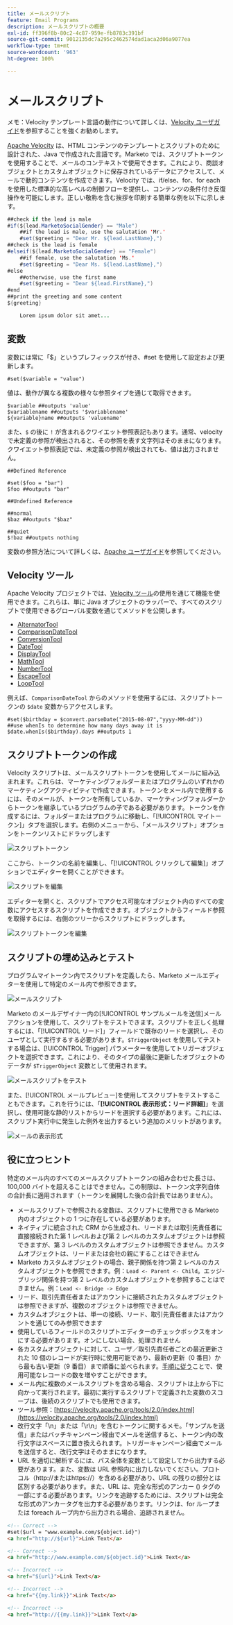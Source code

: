 ```yaml
---
title: メールスクリプト
feature: Email Programs
description: メールスクリプトの概要
exl-id: ff396f8b-80c2-4c87-959e-fb8783c391bf
source-git-commit: 9012135dc7a295c2462574dad1aca2d06a9077ea
workflow-type: tm+mt
source-wordcount: '963'
ht-degree: 100%

---
```


# メールスクリプト

メモ：Velocity テンプレート言語の動作について詳しくは、[Velocity ユーザガイド](https://velocity.apache.org/engine/devel/user-guide.html)を参照することを強くお勧めします。

[Apache Velocity](https://velocity.apache.org/) は、HTML コンテンツのテンプレートとスクリプトのために設計された、Java で作成された言語です。Marketo では、スクリプトトークンを使用することで、メールのコンテキストで使用できます。これにより、商談オブジェクトとカスタムオブジェクトに保存されているデータにアクセスして、メールで動的コンテンツを作成できます。Velocity では、if/else、for、for each を使用した標準的な高レベルの制御フローを提供し、コンテンツの条件付き反復操作を可能にします。正しい敬称を含む挨拶を印刷する簡単な例を以下に示します。

```java
##check if the lead is male
#if(${lead.MarketoSocialGender} == "Male")
    ##if the lead is male, use the salutation 'Mr.'
    #set($greeting = "Dear Mr. ${lead.LastName},")
##check is the lead is female
#elseif(${lead.MarketoSocialGender} == "Female")
    ##if female, use the salutation 'Ms.'
    #set($greeting = "Dear Ms. ${lead.LastName},")
#else
    ##otherwise, use the first name
    #set($greeting = "Dear ${lead.FirstName},")
#end
##print the greeting and some content
${greeting}

    Lorem ipsum dolor sit amet...
```

## 変数

変数には常に「$」というプレフィックスが付き、#set を使用して設定および更新します。

```
#set($variable = "value")
```

値は、動作が異なる複数の様々な参照タイプを通じて取得できます。

```
$variable ##outputs 'value'
$variablename ##outputs '$variablename'
${variable}name ##outputs 'valuename'
```

また、`$` の後に `!` が含まれるクワイエット参照表記もあります。通常、velocity で未定義の参照が検出されると、その参照を表す文字列はそのままになります。クワイエット参照表記では、未定義の参照が検出されても、値は出力されません。

```
##Defined Reference

#set($foo = "bar")
$foo ##outputs "bar"

##Undefined Reference

##normal
$baz ##outputs "$baz"

##quiet
$!baz ##outputs nothing
```

変数の参照方法について詳しくは、[Apache ユーザガイド](https://velocity.apache.org/engine/devel/user-guide.html#formal-reference-notation)を参照してください。

## Velocity ツール

Apache Velocity プロジェクトでは、[Velocity ツール](https://velocity.apache.org/tools/devel/apidocs/overview-summary.html)の使用を通じて機能を使用できます。これらは、単に Java オブジェクトのラッパーで、すべてのスクリプトで使用できるグローバル変数を通じてメソッドを公開します。

- [AlternatorTool](https://velocity.apache.org/tools/devel/apidocs/org/apache/velocity/tools/generic/AlternatorTool.html)
- [ComparisonDateTool](https://velocity.apache.org/tools/devel/apidocs/org/apache/velocity/tools/generic/ComparisonDateTool.html)
- [ConversionTool](https://velocity.apache.org/tools/devel/apidocs/org/apache/velocity/tools/generic/ConversionTool.html)
- [DateTool](https://velocity.apache.org/tools/devel/apidocs/org/apache/velocity/tools/generic/DateTool.html)
- [DisplayTool](https://velocity.apache.org/tools/devel/apidocs/org/apache/velocity/tools/generic/DisplayTool.html)
- [MathTool](https://velocity.apache.org/tools/devel/apidocs/org/apache/velocity/tools/generic/MathTool.html)
- [NumberTool](https://velocity.apache.org/tools/devel/apidocs/org/apache/velocity/tools/generic/NumberTool.html)
- [EscapeTool](https://velocity.apache.org/tools/devel/apidocs/org/apache/velocity/tools/generic/EscapeTool.html)
- [LoopTool](https://velocity.apache.org/tools/devel/apidocs/org/apache/velocity/tools/generic/LoopTool.html)

例えば、`ComparisonDateTool` からのメソッドを使用するには、スクリプトトークンの `$date` 変数からアクセスします。

```
#set($birthday = $convert.parseDate("2015-08-07","yyyy-MM-dd"))
##use whenIs to determine how many days away it is
$date.whenIs($birthday).days ##outputs 1
```

## スクリプトトークンの作成

Velocity スクリプトは、メールスクリプトトークンを使用してメールに組み込まれます。これらは、マーケティングフォルダーまたはプログラムのいずれかのマーケティングアクティビティで作成できます。トークンをメール内で使用するには、そのメールが、トークンを所有しているか、マーケティングフォルダーからトークンを継承しているプログラムの子である必要があります。トークンを作成するには、フォルダーまたはプログラムに移動し、「[!UICONTROL マイトークン]」タブを選択します。右側のメニューから、「メールスクリプト」オプションをトークンリストにドラッグします

![スクリプトトークン](assets/script-token.png)

ここから、トークンの名前を編集し、「[!UICONTROL クリックして編集]」オプションでエディターを開くことができます。

![スクリプトを編集](assets/script-edit.png)

エディターを開くと、スクリプトでアクセス可能なオブジェクト内のすべての変数にアクセスするスクリプトを作成できます。オブジェクトからフィールド参照を取得するには、右側のツリーからスクリプトにドラッグします。

![スクリプトトークンを編集](assets/edit-script-token.png)

## スクリプトの埋め込みとテスト

プログラムマイトークン内でスクリプトを定義したら、Marketo メールエディターを使用して特定のメール内で参照できます。

![メールスクリプト](assets/email-script-marketo-email.png)

Marketo のメールデザイナー内の[!UICONTROL サンプルメールを送信]メールアクションを使用して、スクリプトをテストできます。スクリプトを正しく処理するには、「[!UICONTROL リード]」フィールドで既存のリードを選択し、そのユーザとして実行するする必要があります。`$TriggerObject` を使用してテストする場合は、[!UICONTROL Trigger] パラメーターを使用してトリガーオブジェクトを選択できます。これにより、そのタイプの最後に更新したオブジェクトのデータが `$TriggerObject` 変数として使用されます。

![メールスクリプトをテスト](assets/velocity-test.png)

また、[!UICONTROL メールプレビュー]を使用してスクリプトをテストすることもできます。これを行うには、「**[!UICONTROL 表示形式：リード詳細]**」を選択し、使用可能な静的リストからリードを選択する必要があります。これには、スクリプト実行中に発生した例外を出力するという追加のメリットがあります。

![メールの表示形式](assets/view-as.png)

## 役に立つヒント

特定のメール内のすべてのメールスクリプトトークンの組み合わせた長さは、100,000 バイトを超えることはできません。この制限は、トークン文字列自体の合計長に適用されます（トークンを展開した後の合計長ではありません）。

- メールスクリプトで参照される変数は、スクリプトに使用できる Marketo 内のオブジェクトの 1 つに存在している必要があります。
- ネイティブに統合された CRM から生成され、リードまたは取引先責任者に直接接続された第 1 レベルおよび第 2 レベルのカスタムオブジェクトは参照できますが、第 3 レベルのカスタムオブジェクトは参照できません。カスタムオブジェクトは、リードまたは会社の親にすることはできません
- Marketo カスタムオブジェクトの場合、親子関係を持つ第 2 レベルのカスタムオブジェクトを参照できます。例：`Lead <- Parent <- Child`。エッジ-ブリッジ関係を持つ第 2 レベルのカスタムオブジェクトを参照することはできません。例：`Lead <- Bridge -> Edge`
- リード、取引先責任者またはアカウントに接続されたカスタムオブジェクトは参照できますが、複数のオブジェクトは参照できません。
- カスタムオブジェクトは、単一の接続、リード、取引先責任者またはアカウントを通じてのみ参照できます
- 使用しているフィールドのスクリプトエディターのチェックボックスをオンにする必要があります。オンにしない場合、処理されません
- 各カスタムオブジェクトに対して、ユーザ／取引先責任者ごとの最近更新された 10 個のレコードが実行時に使用可能であり、最新の更新（0 番目）から最も古い更新（9 番目）まで順番に並べられます。[手順に従う](https://experienceleague.adobe.com/ja/docs/marketo/using/product-docs/administration/email-setup/change-custom-object-retrieval-limits-in-velocity-scripting)ことで、使用可能なレコードの数を増やすことができます。
- メール内に複数のメールスクリプトを含める場合、スクリプトは上から下に向かって実行されます。最初に実行するスクリプトで定義された変数のスコープは、後続のスクリプトでも使用できます。
- ツール参照：[https://velocity.apache.org/tools/2.0/index.html](https://velocity.apache.org/tools/2.0/index.html)
- 改行文字「\n」または「\r\n」を含むトークンに関するメモ。「サンプルを送信」またはバッチキャンペーン経由でメールを送信すると、トークン内の改行文字はスペースに置き換えられます。トリガーキャンペーン経由でメールを送信すると、改行文字はそのままになります。
- URL を適切に解析するには、パス全体を変数として設定してから出力する必要があります。また、変数は URL 参照内に出力しないでください。プロトコル（http://またはhttps://）を含める必要があり、URL の残りの部分とは区別する必要があります。また、URL は、完全な形式のアンカー (<a>) タグの一部にする必要があります。リンクを追跡するためには、スクリプトは完全な形式のアンカータグを出力する必要があります。リンクは、for ループまたは foreach ループ内から出力される場合、追跡されません。

```html
<!-- Correct -->
#set($url = "www.example.com/${object.id}")
<a href="http://${url}">Link Text</a>

<!-- Correct -->
<a href="http://www.example.com/${object.id}">Link Text</a>

<!-- Incorrect -->
<a href="${url}">Link Text</a>

<!-- Incorrect -->
<a href="{{my.link}}">Link Text</a>

<!-- Incorrect -->
<a href="http://{{my.link}}">Link Text</a>
```
